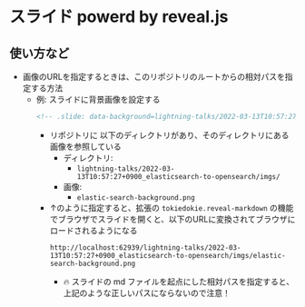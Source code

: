 # スライド powerd by reveal.js

## 使い方など
- 画像のURLを指定するときは、このリポジトリのルートからの相対パスを指定する方法
  - 例: スライドに背景画像を設定する
    ```html
    <!-- .slide: data-background=lightning-talks/2022-03-13T10:57:27+0900_elasticsearch-to-opensearch/imgs/elastic-search-background.png -->
    ```
    - リポジトリに 以下のディレクトリがあり、そのディレクトリにある画像を参照している
      - ディレクトリ: 
        - `lightning-talks/2022-03-13T10:57:27+0900_elasticsearch-to-opensearch/imgs/`
      - 画像:
        - `elastic-search-background.png`
    - ↑のように指定すると、拡張の `tokiedokie.reveal-markdown` の機能でブラウザでスライドを開くと、以下のURLに変換されてブラウザにロードされるようになる
      ```
      http://localhost:62939/lightning-talks/2022-03-13T10:57:27+0900_elasticsearch-to-opensearch/imgs/elastic-search-background.png
      ```
      - 🔥 スライドの md ファイルを起点にした相対パスを指定すると、上記のような正しいパスにならないので注意！